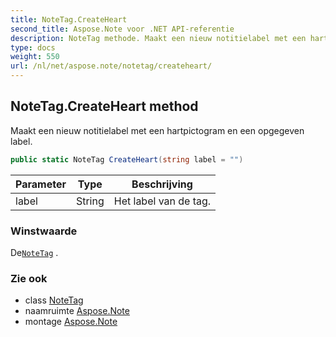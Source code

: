 ```yaml
---
title: NoteTag.CreateHeart
second_title: Aspose.Note voor .NET API-referentie
description: NoteTag methode. Maakt een nieuw notitielabel met een hartpictogram en een opgegeven label.
type: docs
weight: 550
url: /nl/net/aspose.note/notetag/createheart/
---
```

## NoteTag.CreateHeart method

Maakt een nieuw notitielabel met een hartpictogram en een opgegeven label.

```csharp
public static NoteTag CreateHeart(string label = "")
```

| Parameter | Type | Beschrijving |
| --- | --- | --- |
| label | String | Het label van de tag. |

### Winstwaarde

De[`NoteTag`](../) .

### Zie ook

* class [NoteTag](../)
* naamruimte [Aspose.Note](../../notetag/)
* montage [Aspose.Note](../../../)


